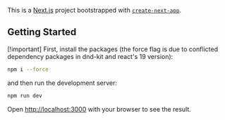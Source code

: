This is a [Next.js](https://nextjs.org) project bootstrapped with [`create-next-app`](https://nextjs.org/docs/app/api-reference/cli/create-next-app).

## Getting Started

[!important] First, install the packages (the force flag is due to conflicted dependency packages in dnd-kit and react's 19 version):

```bash
npm i --force
```

and then run the development server:

```bash
npm run dev
```

Open [http://localhost:3000](http://localhost:3000) with your browser to see the result.


